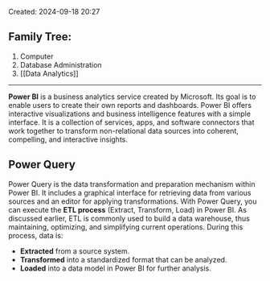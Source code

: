 Created: 2024-09-18 20:27
## Family Tree:
1. Computer
2. Database Administration
3. [[Data Analytics]]
-- -
**Power BI** is a business analytics service created by Microsoft. Its goal is to enable users to create their own reports and dashboards. Power BI offers interactive visualizations and business intelligence features with a simple interface.
It is a collection of services, apps, and software connectors that work together to transform non-relational data sources into coherent, compelling, and interactive insights.
## Power Query
Power Query is the data transformation and preparation mechanism within Power BI. It includes a graphical interface for retrieving data from various sources and an editor for applying transformations.
With Power Query, you can execute the **ETL process** (Extract, Transform, Load) in Power BI. As discussed earlier, ETL is commonly used to build a data warehouse, thus maintaining, optimizing, and simplifying current operations.
During this process, data is:
- **Extracted** from a source system.
- **Transformed** into a standardized format that can be analyzed.
- **Loaded** into a data model in Power BI for further analysis.